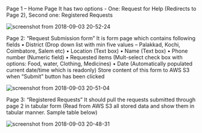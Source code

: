 Page 1 – Home Page
It has two options - One: Request for Help (Redirects to Page 2), Second one: Registered Requests

![screenshot from 2018-09-03 20-52-24](https://user-images.githubusercontent.com/17880433/44994233-4bc8dc00-afbb-11e8-85ee-fa0b92cdbfe5.png) 

Page 2: “Request Submission form”
It is form page which contains following fields
    • District (Drop down list with min five values – Palakkad, Kochi, Coimbatore, Salem etc)
    • Location (Text box)
    • Name (Text box)
    • Phone number (Numeric field)
    • Requested items (Mult-select check box with options: Food, water, Clothing, Medicines)
    • Date (Automatically populated current date/time which is readonly)
Store content of this form to AWS S3 when “Submit” button has been clicked 


![screenshot from 2018-09-03 20-51-04](https://user-images.githubusercontent.com/17880433/44994198-250aa580-afbb-11e8-959a-4a3d722aeda7.png)


Page 3: “Registered Requests”
It should pull the requests submitted through page 2 in tabular form (Read from AWS S3 all stored data and show them in tabular manner. Sample table below)

![screenshot from 2018-09-03 20-48-31](https://user-images.githubusercontent.com/17880433/44994127-d8bf6580-afba-11e8-8970-52b9c00eaf44.png)
